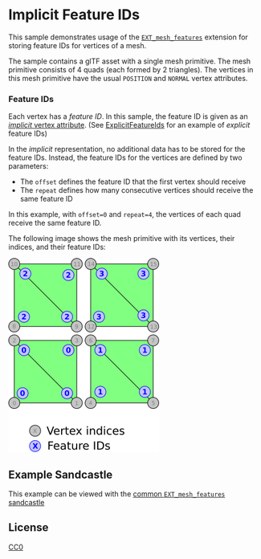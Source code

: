 # Implicit Feature IDs

This sample demonstrates usage of the [`EXT_mesh_features`](https://github.com/CesiumGS/glTF/tree/3d-tiles-next/extensions/2.0/Vendor/EXT_mesh_features) extension for storing feature IDs for vertices of a mesh.

The sample contains a glTF asset with a single mesh primitive. The mesh primitive consists of 4 quads (each formed by 2 triangles). The vertices in this mesh primitive have the usual `POSITION` and `NORMAL` vertex attributes. 

### Feature IDs

Each vertex has a _feature ID_. In this sample, the feature ID is given as an [_implicit_ vertex attribute](https://github.com/CesiumGS/glTF/tree/3d-tiles-next/extensions/2.0/Vendor/EXT_mesh_features#implicit-vertex-attribute). (See [ExplicitFeatureIds](../ExplicitFeatureIds/) for an example of _explicit_ feature IDs)

 In the _implicit_ representation, no additional data has to be stored for the feature IDs. Instead, the feature IDs for the vertices are defined by two parameters:

- The `offset` defines the feature ID that the first vertex should receive
- The `repeat` defines how many consecutive vertices should receive the same feature ID

In this example, with `offset=0` and `repeat=4`, the vertices of each quad receive the same feature ID.

The following image shows the mesh primitive with its vertices, their indices, and their feature IDs:

![Image](../EXT_mesh_features-quads.png)


## Example Sandcastle

This example can be viewed with the [common `EXT_mesh_features` sandcastle](../#common-sandcastle-code)

## License

[CC0](https://creativecommons.org/share-your-work/public-domain/cc0/)
